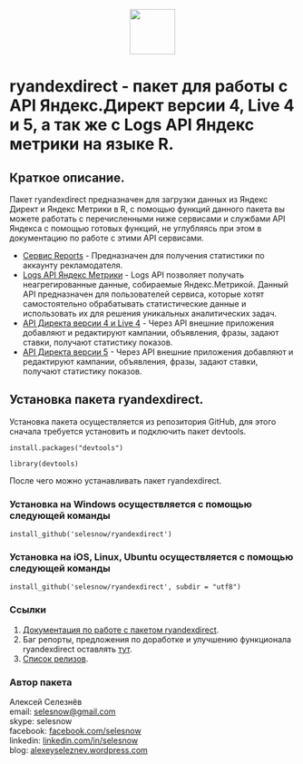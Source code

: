 <p align="center">
<a href="https://selesnow.github.io/"><img src="https://alexeyseleznev.files.wordpress.com/2017/03/as.png" height="80"></a>
</p>

# ryandexdirect - пакет для работы с API Яндекс.Директ версии 4, Live 4 и 5, а так же с Logs API Яндекс метрики на языке R.

## Краткое описание.

Пакет ryandexdirect предназначен для загрузки данных из Яндекс Директ и Яндекс Метрики в R, с помощью функций данного пакета вы можете работать с перечисленными ниже сервисами и службами API Яндекса с помощью готовых функций, не углубляясь при этом в документацию по работе с этими API сервисами.

+ [Сервис Reports](https://tech.yandex.ru/direct/doc/reports/reports-docpage/) - Предназначен для получения статистики по аккаунту рекламодателя.
+ [Logs API Яндекс Метрики](https://tech.yandex.ru/metrika/doc/api2/logs/intro-docpage/) - Logs API позволяет получать неагрегированные данные, собираемые Яндекс.Метрикой. Данный API предназначен для пользователей сервиса, которые хотят самостоятельно обрабатывать статистические данные и использовать их для решения уникальных аналитических задач.
+ [API Директа версии 4 и Live 4](https://tech.yandex.ru/direct/doc/dg-v4/concepts/About-docpage/) - Через API внешние приложения добавляют и редактируют кампании, объявления, фразы, задают ставки, получают статистику показов.
+ [API Директа версии 5](https://tech.yandex.ru/direct/doc/dg/concepts/about-docpage/) - Через API внешние приложения добавляют и редактируют кампании, объявления, фразы, задают ставки, получают статистику показов.

## Установка пакета ryandexdirect.

Установка пакета осуществляется из репозитория GitHub, для этого сначала требуется установить и подключить пакет devtools.

`install.packages("devtools")`

`library(devtools)`

После чего можно устанавливать пакет ryandexdirect.

### Установка на Windows осуществляется с помощью следующей команды
`install_github('selesnow/ryandexdirect')`

### Установка на iOS, Linux, Ubuntu осуществляется с помощью следующей команды
`install_github('selesnow/ryandexdirect', subdir = "utf8")`

### Ссылки
1. [Документация по работе с пакетом ryandexdirect](https://selesnow.github.io/ryandexdirect/).
2. Баг репорты, предложения по доработке и улучшению функционала ryandexdirect оставлять [тут](https://github.com/selesnow/ryandexdirect/issues). 
3. [Список релизов](https://github.com/selesnow/ryandexdirect/releases).

### Автор пакета
Алексей Селезнёв
<Br>email: selesnow@gmail.com
<Br>skype: selesnow
<Br>facebook: [facebook.com/selesnow](https://facebook.com/selesnow)
<Br>linkedin: [linkedin.com/in/selesnow](https://linkedin.com/in/selesnow)
<Br>blog: [alexeyseleznev.wordpress.com](https://alexeyseleznev.wordpress.com/)
